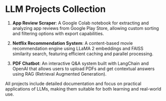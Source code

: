 # LLM Projects Collection

1. **App Review Scraper**: A Google Colab notebook for extracting and analyzing app reviews from Google Play Store, allowing custom sorting and filtering options with export capabilities.

2. **Netflix Recommendation System**: A content-based movie recommendation engine using LLaMA 2 embeddings and FAISS similarity search, featuring efficient caching and parallel processing.

3. **PDF Chatbot**: An interactive Q&A system built with LangChain and OpenAI that allows users to upload PDFs and get contextual answers using RAG (Retrieval Augmented Generation).

All projects include detailed documentation and focus on practical applications of LLMs, making them suitable for both learning and real-world use.
